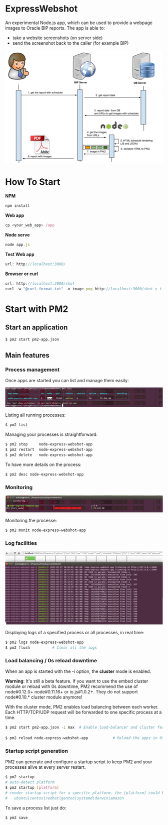 ExpressWebshot
===================

An experimental Node.js app, which can be used to provide a webpage images to Oracle BIP reports.
The app is able to:

* take a website screenshots (on server side)
* send the screenshot back to the caller (for example BIP)


![alt tag](https://raw.githubusercontent.com/araczkowski/ExpressWebshot/master/doc/Schedules%20in%20BIP%20reports.png)



How To Start
===========================

**NPM**
```javascript
npm install
```

**Web app**
```javascript
cp <your_web_app> /app
```
**Node serve**
```javascript
node app.js
```

**Test Web app**
```javascript
url: http://localhost:3000/
```

**Browser or curl**
```javascript
url: http://localhost:3000/shot
curl -w "@curl-format.txt" -o image.png http://localhost:3000/shot > time.txt
```



Start with PM2 
===========================

## Start an application

```bash
$ pm2 start pm2-app.json
```

## Main features

### Process management

Once apps are started you can list and manage them easily:

![Process listing](https://raw.githubusercontent.com/araczkowski/ExpressWebshot/master/doc/pm2-list.png)

Listing all running processes:

```bash
$ pm2 list
```

Managing your processes is straightforward:

```bash
$ pm2 stop     node-express-webshot-app
$ pm2 restart  node-express-webshot-app
$ pm2 delete   node-express-webshot-app
```

To have more details on the process:

```bash
$ pm2 desc node-express-webshot-app
```

### Monitoring

![Monit](https://raw.githubusercontent.com/araczkowski/ExpressWebshot/master/doc/pm2-monit.png)

Monitoring the processe:

```bash
$ pm2 monit node-express-webshot-app
```

### Log facilities

![Monit](https://raw.githubusercontent.com/araczkowski/ExpressWebshot/master/doc/pm2-logs.png)

Displaying logs of a specified process or all processes, in real time:

```bash
$ pm2 logs node-express-webshot-app
$ pm2 flush          # Clear all the logs
```

### Load balancing / 0s reload downtime

When an app is started with the -i <worker number> option, the **cluster** mode is enabled.

**Warning**: It's still a beta feature. If you want to use the embed cluster module or reload with 0s downtime, PM2 recommend the use of node#0.12.0+ node#0.11.16+ or io.js#1.0.2+. They do not support node#0.10.* cluster module anymore!

With the cluster mode, PM2 enables load balancing between each worker.
Each HTTP/TCP/UDP request will be forwarded to one specific process at a time.

```bash
$ pm2 start pm2-app.json -i max  # Enable load-balancer and cluster features

$ pm2 reload node-express-webshot-app           # Reload the apps in 0s manner
```

### Startup script generation

PM2 can generate and configure a startup script to keep PM2 and your processes alive at every server restart.

```bash
$ pm2 startup
# auto-detect platform
$ pm2 startup [platform]
# render startup-script for a specific platform, the [platform] could be one of:
#   ubuntu|centos|redhat|gentoo|systemd|darwin|amazon
```

To save a process list just do:

```bash
$ pm2 save
```

